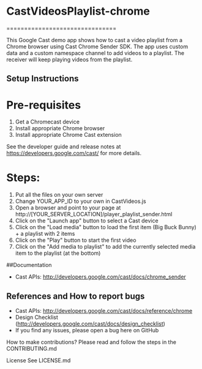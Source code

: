 # CastVideosPlaylist-chrome
===============================

This Google Cast demo app shows how to cast a video playlist from a Chrome browser using Cast Chrome Sender SDK. The app uses custom data and a custom namespace channel to add videos to a playlist. The receiver will keep playing videos from the playlist.

## Setup Instructions

# Pre-requisites
1. Get a Chromecast device
2. Install appropriate Chrome browser
3. Install appropriate Chrome Cast extension

See the developer guide and release notes at https://developers.google.com/cast/ for more details.
 
# Steps:
1. Put all the files on your own server
2. Change YOUR_APP_ID to your own in CastVideos.js
3. Open a browser and point to your page at http://[YOUR_SERVER_LOCATION]/player_playlist_sender.html
4. Click on the "Launch app" button to select a Cast device
5. Click on the "Load media" button to load the first item (Big Buck Bunny) + a playlist with 2 items
6. Click on the "Play" button to start the first video
7. Click on the "Add media to playlist" to add the currently selected media item to the playlist (at the bottom)

##Documentation
* Cast APIs: http://developers.google.com/cast/docs/chrome_sender

## References and How to report bugs
* Cast APIs: http://developers.google.com/cast/docs/reference/chrome
* Design Checklist (http://developers.google.com/cast/docs/design_checklist)
* If you find any issues, please open a bug here on GitHub

How to make contributions?
Please read and follow the steps in the CONTRIBUTING.md

License
See LICENSE.md
